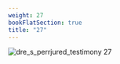 ```yaml
---
weight: 27
bookFlatSection: true
title: "27"
---
```


![dre_s_perrjured_testimony 27 ](../../jpg/dpjt_27.jpg)


